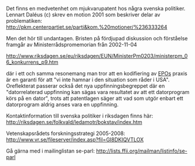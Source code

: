 Det finns en medvetenhet om mjukvarupatent hos några svenska politiker.
Lennart Daléus (c) skrev en motion 2001 som beskriver delar av
problematiken:
<http://pkm.centerpartiet.se/parti&kom.%20motioner/%236333264>

Men det hör till undantagen. Bristen på fördjupad diskussion och
förståelse framgår av Ministerrådspromemorian från 2002-11-04

<http://www.riksdagen.se/eu/riksdagen/EUN/MinisterPm0203/ministerpm_06_konkurrens_p9.htm>

där i ett och samma resonemang man tror att en kodifiering av
[EPOs](EPOs "wikilink") praxis är en garanti för att \"vi inte hamnar i
den situation som råder i USA\". Oreflekterat passerar också det nya
uppfinningsbegreppet där en \"datorrelaterad uppfinning kan sägas vara
resultatet av att ett datorprogram körs på en dator\", trots att
patentlagen säger att vad som utgör enbart ett datorprogram aldrig anses
vara en uppfinning.

Kontaktinformation till svenska politiker i riksdagen finns här:
<http://riksdagen.se/folkvald/ledamotr/bokstav/index.htm>

Vetenskapsrådets forskningsstrategi 2005-2008:
<http://www.vr.se/fileserver/index.asp?fil=GI8DKIQVTLOX>

Gå gärna med i mailinglistan se-parl:
<http://lists.ffii.org/mailman/listinfo/se-parl>
